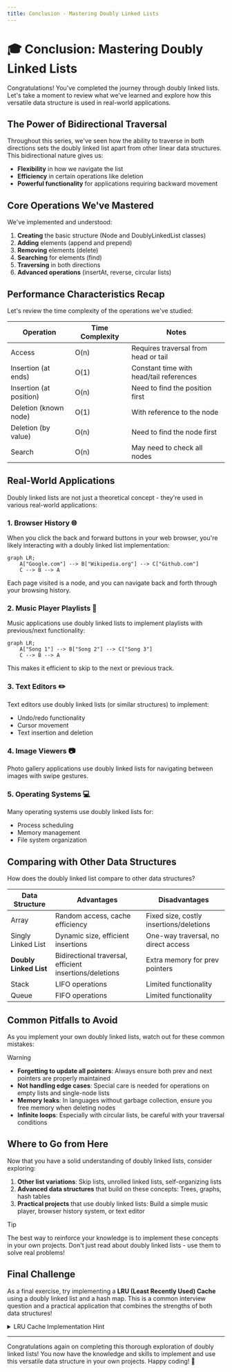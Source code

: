 ```yaml
---
title: Conclusion - Mastering Doubly Linked Lists
---
```


# 🎓 Conclusion: Mastering Doubly Linked Lists

Congratulations! You've completed the journey through doubly linked lists. Let's take a moment to review what we've learned and explore how this versatile data structure is used in real-world applications.

## The Power of Bidirectional Traversal

Throughout this series, we've seen how the ability to traverse in both directions sets the doubly linked list apart from other linear data structures. This bidirectional nature gives us:

- **Flexibility** in how we navigate the list
- **Efficiency** in certain operations like deletion
- **Powerful functionality** for applications requiring backward movement

## Core Operations We've Mastered

We've implemented and understood:

1. **Creating** the basic structure (Node and DoublyLinkedList classes)
2. **Adding** elements (append and prepend)
3. **Removing** elements (delete)
4. **Searching** for elements (find)
5. **Traversing** in both directions
6. **Advanced operations** (insertAt, reverse, circular lists)

## Performance Characteristics Recap

Let's review the time complexity of the operations we've studied:

| Operation | Time Complexity | Notes |
|-----------|----------------|-------|
| Access | O(n) | Requires traversal from head or tail |
| Insertion (at ends) | O(1) | Constant time with head/tail references |
| Insertion (at position) | O(n) | Need to find the position first |
| Deletion (known node) | O(1) | With reference to the node |
| Deletion (by value) | O(n) | Need to find the node first |
| Search | O(n) | May need to check all nodes |

## Real-World Applications

Doubly linked lists are not just a theoretical concept - they're used in various real-world applications:

### 1. Browser History 🌐

When you click the back and forward buttons in your web browser, you're likely interacting with a doubly linked list implementation:

```mermaid
graph LR;
    A["Google.com"] --> B["Wikipedia.org"] --> C["Github.com"]
    C --> B --> A
```

Each page visited is a node, and you can navigate back and forth through your browsing history.

### 2. Music Player Playlists 🎵

Music applications use doubly linked lists to implement playlists with previous/next functionality:

```mermaid
graph LR;
    A["Song 1"] --> B["Song 2"] --> C["Song 3"]
    C --> B --> A
```

This makes it efficient to skip to the next or previous track.

### 3. Text Editors ✏️

Text editors use doubly linked lists (or similar structures) to implement:
- Undo/redo functionality
- Cursor movement
- Text insertion and deletion

### 4. Image Viewers 📷

Photo gallery applications use doubly linked lists for navigating between images with swipe gestures.

### 5. Operating Systems 💻

Many operating systems use doubly linked lists for:
- Process scheduling
- Memory management
- File system organization

## Comparing with Other Data Structures

How does the doubly linked list compare to other data structures?

| Data Structure | Advantages | Disadvantages |
|----------------|------------|--------------|
| Array | Random access, cache efficiency | Fixed size, costly insertions/deletions |
| Singly Linked List | Dynamic size, efficient insertions | One-way traversal, no direct access |
| **Doubly Linked List** | Bidirectional traversal, efficient insertions/deletions | Extra memory for prev pointers |
| Stack | LIFO operations | Limited functionality |
| Queue | FIFO operations | Limited functionality |

## Common Pitfalls to Avoid

As you implement your own doubly linked lists, watch out for these common mistakes:

> [!WARNING]
> - **Forgetting to update all pointers**: Always ensure both prev and next pointers are properly maintained
> - **Not handling edge cases**: Special care is needed for operations on empty lists and single-node lists
> - **Memory leaks**: In languages without garbage collection, ensure you free memory when deleting nodes
> - **Infinite loops**: Especially with circular lists, be careful with your traversal conditions

## Where to Go from Here

Now that you have a solid understanding of doubly linked lists, consider exploring:

1. **Other list variations**: Skip lists, unrolled linked lists, self-organizing lists
2. **Advanced data structures** that build on these concepts: Trees, graphs, hash tables
3. **Practical projects** that use doubly linked lists: Build a simple music player, browser history system, or text editor

> [!TIP]
> The best way to reinforce your knowledge is to implement these concepts in your own projects. Don't just read about doubly linked lists - use them to solve real problems!

## Final Challenge

As a final exercise, try implementing a **LRU (Least Recently Used) Cache** using a doubly linked list and a hash map. This is a common interview question and a practical application that combines the strengths of both data structures!

<details>
<summary>LRU Cache Implementation Hint</summary>

```javascript
class LRUCache {
  constructor(capacity) {
    this.capacity = capacity;
    this.cache = new Map();
    this.list = new DoublyLinkedList();
  }
  
  get(key) {
    if (!this.cache.has(key)) {
      return -1;
    }
    
    // Move the accessed node to the front (most recently used)
    const value = this.cache.get(key).data.value;
    this.put(key, value); // This will move the item to the front
    return value;
  }
  
  put(key, value) {
    // If key exists, remove it first
    if (this.cache.has(key)) {
      const node = this.cache.get(key);
      this.list.deleteNode(node);
      this.cache.delete(key);
    }
    
    // If at capacity, remove the least recently used item (tail)
    if (this.cache.size >= this.capacity) {
      const oldest = this.list.tail;
      this.cache.delete(oldest.data.key);
      this.list.deleteNode(oldest);
    }
    
    // Add the new item to the front (most recently used)
    this.list.prepend({ key, value });
    this.cache.set(key, this.list.head);
  }
}
```
</details>

---

Congratulations again on completing this thorough exploration of doubly linked lists! You now have the knowledge and skills to implement and use this versatile data structure in your own projects. Happy coding! 🎉 